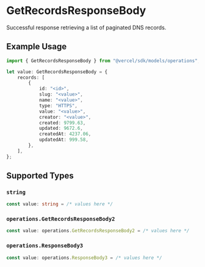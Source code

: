 # GetRecordsResponseBody

Successful response retrieving a list of paginated DNS records.

## Example Usage

```typescript
import { GetRecordsResponseBody } from "@vercel/sdk/models/operations";

let value: GetRecordsResponseBody = {
    records: [
        {
            id: "<id>",
            slug: "<value>",
            name: "<value>",
            type: "HTTPS",
            value: "<value>",
            creator: "<value>",
            created: 9799.63,
            updated: 9672.6,
            createdAt: 4237.06,
            updatedAt: 999.58,
        },
    ],
};
```

## Supported Types

### `string`

```typescript
const value: string = /* values here */
```

### `operations.GetRecordsResponseBody2`

```typescript
const value: operations.GetRecordsResponseBody2 = /* values here */
```

### `operations.ResponseBody3`

```typescript
const value: operations.ResponseBody3 = /* values here */
```

